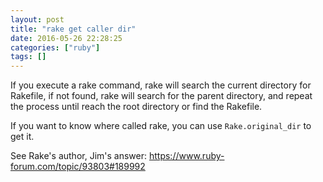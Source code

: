 ```yaml
---
layout: post
title: "rake get caller dir"
date: 2016-05-26 22:28:25
categories: ["ruby"]
tags: []
---
```


If you execute a rake command, rake will search the current directory for
Rakefile, if not found, rake will search for the parent directory, and repeat
the process until reach the root directory or find the Rakefile.

If you want to know where called rake, you can use `Rake.original_dir` to get it.

See Rake's author, Jim's answer: https://www.ruby-forum.com/topic/93803#189992
